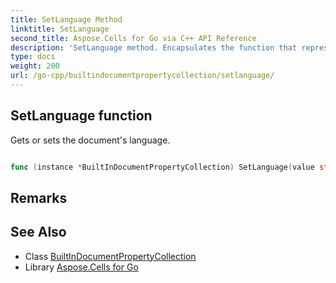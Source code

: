 ```yaml
---
title: SetLanguage Method 
linktitle: SetLanguage
second_title: Aspose.Cells for Go via C++ API Reference
description: 'SetLanguage method. Encapsulates the function that represents setlanguage in Go.'
type: docs
weight: 200
url: /go-cpp/builtindocumentpropertycollection/setlanguage/
---
```


## SetLanguage function

Gets or sets the document's language.

```go

func (instance *BuiltInDocumentPropertyCollection) SetLanguage(value string)  error

```

## Remarks


## See Also

* Class [BuiltInDocumentPropertyCollection](../)
* Library [Aspose.Cells for Go](../../)
